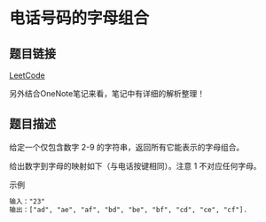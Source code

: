 # 电话号码的字母组合

## 题目链接

[LeetCode](https://leetcode-cn.com/problems/letter-combinations-of-a-phone-number/)

另外结合OneNote笔记来看，笔记中有详细的解析整理！

## 题目描述

给定一个仅包含数字 2-9 的字符串，返回所有它能表示的字母组合。

给出数字到字母的映射如下（与电话按键相同）。注意 1 不对应任何字母。

示例
```html
输入："23"
输出：["ad", "ae", "af", "bd", "be", "bf", "cd", "ce", "cf"].
```






